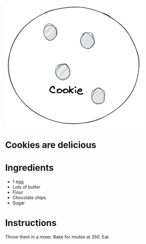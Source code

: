 ![cookie](cookie.jpg)


# Cookies are delicious



# Ingredients

* 1 egg
* Lots of butter
* Flour
* Chocolate chips
* Sugar

# Instructions

Throw them in a mixer. Bake for miutes at 350. Eat.

